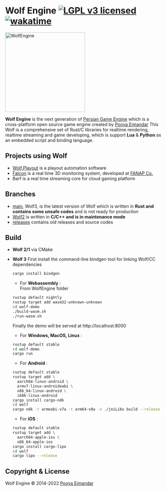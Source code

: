 # Wolf Engine [![LGPL v3 licensed](https://img.shields.io/badge/license-Apache-blue)](https://github.com/WolfEngine/Wolf.Engine/blob/main/LICENSE.md) [![wakatime](https://wakatime.com/badge/github/WolfEngine/WolfEngine.svg)](https://wakatime.com/badge/github/WolfEngine/WolfEngine)
<img src="https://raw.githubusercontent.com/WolfEngine/WolfEngine/main/Logo.png" width="256" height="256" alt="WolfEngine"/>

**Wolf Engine** is the next generation of [Persian Game Engine](https://github.com/PooyaEimandar/PersianEngine) which is a
cross-platform open source game engine created by [Pooya Eimandar](https://pooyaeimandar.github.io)
This Wolf is a comprehensive set of Rust/C libraries for realtime rendering, realtime streaming and game developing, which is support **Lua** & **Python** as an embedded script and binding language.</p>

## Projects using Wolf
- [Wolf.Playout](https://www.youtube.com/watch?v=EZSdEjBvuGY) is a playout automation software
- [Falcon](https://youtu.be/ygpz35ddZ_4) is a real time 3D monitoring system, developed at [FANAP Co.](https://fanap.ir/)
- Barf is a real time streaming core for cloud gaming platform

## Branches
- [main](https://github.com/WolfEngine/WolfEngine/tree/main), Wolf3, is the latest version of Wolf which is written in **Rust and contains some unsafe codes** and is not ready for production
- [Wolf2](https://github.com/WolfEngine/WolfEngine/tree/wolf-2) is written in **C/C++ and is in maintenance mode**
- [releases](https://github.com/WolfEngine/WolfEngine/releases) contains old releases and source codes

## Build
- **Wolf 2/1** via CMake
- **Wolf 3**
  First install the command-line bindgen tool for linking Wolf/CC dependencies
  ```bash
  cargo install bindgen
  ```
  
  - For **Webassembly** :\
  From WolfEngine folder
  ```bash
  rustup default nightly
  rustup target add wasm32-unknown-unknown
  cd wolf-demo
  ./build-wasm.sh
  ./run-wasm.sh
  ```
  Finally the demo will be served at http://localhost:8000
  - For **Windows, MacOS, Linux** :
  ```bash
  rustup default stable
  cd wolf-demo
  cargo run
  ```
  - For **Android** :
  ```bash
  rustup default stable
  rustup target add \
    aarch64-linux-android \
    armv7-linux-androideabi \
    x86_64-linux-android \
    i686-linux-android
  cargo install cargo-ndk
  cd wolf
  cargo ndk -t armeabi-v7a -t arm64-v8a -o ./jniLibs build --release 
  ```

  - For **iOS** :
  ```bash
  rustup default stable
  rustup target add \
    aarch64-apple-ios \
    x86_64-apple-ios
  cargo install cargo-lipo
  cd wolf
  cargo lipo --release
  ```

## Copyright & License
Wolf Engine © 2014-2022 [Pooya Eimandar](https://www.linkedin.com/in/pooyaeimandar)